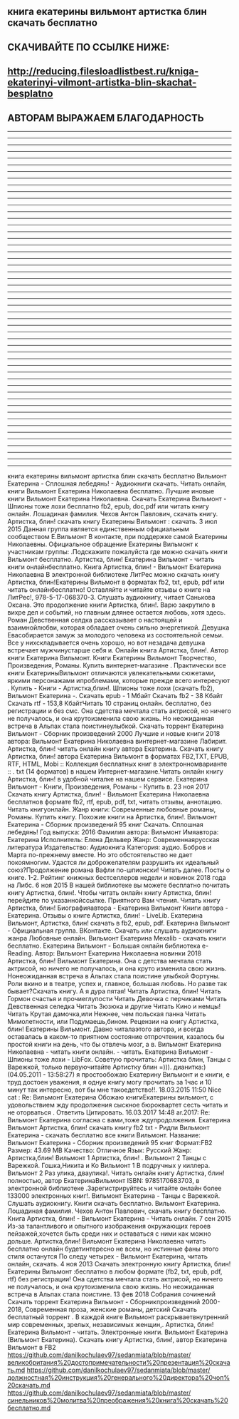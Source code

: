 книга екатерины вильмонт артистка блин скачать бесплатно
--------------------------------------------------
СКАЧИВАЙТЕ ПО ССЫЛКЕ НИЖЕ:
--------------------------------------------------
http://reducing.filesloadlistbest.ru/kniga-ekaterinyi-vilmont-artistka-blin-skachat-besplatno
--------------------------------------------------
АВТОРАМ ВЫРАЖАЕМ БЛАГОДАРНОСТЬ
--------------------------------------------------
--------------------------------------------------
--------------------------------------------------
--------------------------------------------------
--------------------------------------------------
--------------------------------------------------
--------------------------------------------------
--------------------------------------------------
--------------------------------------------------
--------------------------------------------------
--------------------------------------------------
--------------------------------------------------
--------------------------------------------------
--------------------------------------------------
--------------------------------------------------
--------------------------------------------------
--------------------------------------------------
--------------------------------------------------
--------------------------------------------------
--------------------------------------------------
--------------------------------------------------
--------------------------------------------------
--------------------------------------------------
--------------------------------------------------
--------------------------------------------------
--------------------------------------------------
--------------------------------------------------
--------------------------------------------------
--------------------------------------------------
--------------------------------------------------
--------------------------------------------------
--------------------------------------------------
--------------------------------------------------
--------------------------------------------------
--------------------------------------------------
--------------------------------------------------
--------------------------------------------------
--------------------------------------------------
--------------------------------------------------
--------------------------------------------------
--------------------------------------------------
--------------------------------------------------
--------------------------------------------------
--------------------------------------------------
--------------------------------------------------
--------------------------------------------------
--------------------------------------------------
--------------------------------------------------
--------------------------------------------------
--------------------------------------------------
--------------------------------------------------
--------------------------------------------------
книга екатерины вильмонт артистка блин скачать бесплатно Вильмонт Екатерина - Сплошная лебедянь! - Аудиокниги скачать. Читать онлайн, книги Вильмонт Екатерина Николаевна бесплатно. Лучшие иновые книги Вильмонт Екатерина Николаевна. Скачать Екатерина Вильмонт - Шпионы тоже лохи бесплатно fb2, epub, doc,pdf или читать книгу онлайн. Лошадиная фамилия. Чехов Антон Павлович, скачать книгу. Артистка, блин! скачать книгу Екатерины Вильмонт : скачать. 3 июл 2015  Данная группа является единственным официальным сообществом Е.Вильмонт В контакте, при поддержке самой Екатерины Николаевны. Официальное обращение Екатерины Вильмонт к участникам группы: .Подскажите пожалуйста где можно скачать книги Вильмонт бесплатно. Артистка, блин!  Екатерина Вильмонт   - читать книги онлайнбесплатно. Книга Артистка, блин! - Вильмонт Екатерина Николаевна
В электронной библиотеке ЛитРес можно скачать книгу Артистка, блин!Екатерины Вильмонт в форматах fb2, txt, epub, pdf или читать онлайнбесплатно! Оставляйте и читайте отзывы о книге на ЛитРес!, 978-5-17-068370-3. Слушать аудиокнигу, читает Санькова Оксана. Это продолжение книги Артистка, блин!. Варю закрутило в вихре дел и событий, но главным длянее остается любовь, хотя здесь. Роман Девственная селдка рассказывает о настоящей и взаимнойлюбви, которая обладает очень сильно энергетикой. Девушка Евасобирается замуж за молодого человека из состоятельной семьи. Все у нихскладывается очень хорошо, но вот незадача девушка встречает мужчинустарше себя и. Онлайн книга Артистка, блин!. Автор книги Екатерина Вильмонт. Книги Екатерины Вильмонт Творчество, Произведения, Романы. Купить винтернет-магазине .  Практически все книги ЕкатериныВильмонт отличаются увлекательными сюжетами, яркими персонажами ипроблемами, которые прежде всего интересуют . Купить - Книги - Артистка,блин!. Шпионы тоже лохи (скачать fb2), Вильмонт Екатерина -. Cкачать epub - 1 Мбайт Cкачать fb2 - 38 Кбайт Cкачать rtf - 153,8 КбайтЧитать 10 страниц онлайн. бесплатно, без регистрации и без смс. Она сдетства мечтала стать актрисой, но ничего не получалось, и она крутоизменила свою жизнь. Но неожиданная встреча в Альпах стала поистинеулыбкой. Скачать торрент Екатерина Вильмонт - Сборник произведений 2000
Лучшие и новые книги 2018 автора: Вильмонт Екатерина Николаевна винтернет-магазине Лабирит. Артистка, блин! читать онлайн книгу автора Екатерина. Скачать книгу Артистка, блин! автора Екатерина Вильмонт в форматах FB2,TXT, EPUB, RTF, HTML, Mobi :: Коллекция бесплатных книг в электронномварианте :: .  txt (14 форматов) в нашем Интернет-магазине.Читать онлайн книгу Артистка, блин! в удобной читалке на нашем сервисе. Екатерина Вильмонт - Книги, Произведения, Романы - Купить в. 23 ноя 2017  Скачать книгу Артистка, блин! - Вильмонт Екатерина Николаевна бесплатнов формате fb2, rtf, epub, pdf, txt, читать отзывы, аннотацию. Читать книгуонлайн. Жанр книги: Современные любовные романы, Романы. Купить книгу. Похожие книги на Артистка, блин!. Вильмонт Екатерина - Сборник произведений 95 книг  Скачать. Сплошная лебедянь! Год выпуска: 2016 Фамилия автора: Вильмонт Имяавтора: Екатерина Исполнитель: Елена Дельвер Жанр: Современнаярусская литература Издательство: Аудиокнига Категория: аудио. Бобров и Марта по-прежнему вместе. Но это обстоятельство не дает покоямногим. Удастся ли доброжелателям разрушить их идеальный союз?Продолжение романа Вафли по-шпионски! Читать далее. Посты о книге. 1-2. Рейтинг книжных бестселлеров недели и новинок 2018 года на Либс.
6 ноя 2015  В нашей библиотеке вы можете бесплатно почитать книгу Артистка, блин!. Чтобы читать онлайн книгу Артистка, блин! перейдите по указаннойссылке. Приятного Вам чтения. Читать книгу  Артистка, блин!  Биографияавтора - Екатерина Вильмонт  Книги автора - Екатерина. Отзывы о книге Артистка, блин! - LiveLib. Екатерина Вильмонт, Артистка, блин!  скачать в fb2, epub, pdf. Екатерина Вильмонт - Официальная группа.  ВКонтакте. Скачать или слушать аудиокниги жанра Любовные онлайн. Вильмонт Екатерина  Mexalib - скачать книги бесплатно. Екатерина Вильмонт - Большая онлайн библиотека e-Reading. Автор: Вильмонт Екатерина Николаевна  новинки 2018
Артистка, блин! Вильмонт Екатерина. Она с детства мечтала стать актрисой, но ничего не получалось, и она круто изменила свою жизнь. Нонеожиданная встреча в Альпах стала поистине улыбкой Фортуны. Роли вкино и в театре, успех и, главное, большая любовь. Но разве так бывает?Скачать книгу. А я дура пятая! Читать  Артистка, блин! Читать  Гормон счастья и прочиеглупости  Читать  Девочка с перчиками  Читать  Девственная селедка Читать  Зюзюка и другие  Читать  Кино и немцы! Читать  Крутая дамочка,или Нежнее, чем польская панна  Читать  Мимолетности, или Подумаешь,бином. Рецензии на книгу Артистка, блин! Екатерины Вильмонт. Давно читалаэтого автора, и всегда оставалась в каком-то приятном состояние отпрочтении, казалось бы простой книги на день, что бы отвлечь мозг, а в. Вильмонт Екатерина Николаевна - читать книги онлайн. - читать. Екатерина Вильмонт - Шпионы тоже лохи - LibFox. Советую прочитать: Артистка блин, Танцы с Варежкой, только первуючитайте Артистку блин =))). дианитка:) (04.05.2011 - 13:58:27) я простообожаю Екатерину Вильмонт и е книги, е труд достоен уважения, я однуе книгу могу прочитать за 1час и 10 минут так интересно, вот бы мне такоедетство!!. 18.03.2015 11:50 Nice cat : Re: Вильмонт Екатерина Обожаю книгиЕкатерины вильмонт, с удовольствием жду продолжения  сыскное бюроквартет сесть читать и не оторваться  . Ответить Цитировать. 16.03.2017 14:48 ar.2017: Re: Вильмонт Екатерина согласна с вами,тоже ждупродолжения. Екатерина Вильмонт Артистка, блин! скачать книгу fb2 txt  - Ридли
Вильмонт Екатерина - скачать бесплатно все книги Вильмонт. Название: Вильмонт Екатерина - Сборник произведений 95 книг Формат:FB2 Размер: 43.69 MB Качество: Отличное Язык: Русский Жанр:  Артистка,блин! Вильмонт 1 Артистка, блин! . Вильмонт 2 Танцы с Варежкой. Гошка,Никита и Ко Вильмонт 1 В подручных у киллера. Вильмонт 2 Раз улика, дваулика!. Читать онлайн книгу Артистка, блин! полностью, автор ЕкатеринаВильмонт ISBN: 9785170683703, в электронной библиотеке .Зарегистрируйтесь и читайте онлайн более 133000 электронных книг!. Вильмонт Екатерина - Танцы с Варежкой. Слушать аудиокнигу. Книги скачать бесплатно. Вильмонт Екатерина. Лошадиная фамилия. Чехов Антон Павлович, скачать книгу бесплатно. Книга Артистка, блин! - Вильмонт Екатерина - Читать онлайн. 7 сен 2015  Из-за талантливого и опытного изображения окружающих героев пейзажей,хочется быть среди них и оставаться с ними как можно дольше. Артистка,блин! Вильмонт Екатерина Николаевна читать бесплатно онлайн будетинтересно не всем, но истинные фаны этого стиля останутся
По следу четырех - Вильмонт Екатерина, читать онлайн, скачать. 4 ноя 2013  Скачать электронную книгу Артистка, блин! Екатерины Вильмонт :бесплатно в любом формате (fb2, txt, epub, pdf, rtf) без регистрации! Она сдетства мечтала стать актрисой, но ничего не получалось, и она крутоизменила свою жизнь. Но неожиданная встреча в Альпах стала поистине. 13 фев 2018  Собрания сочинений  Скачать торрент Екатерина Вильмонт - Сборникпроизведений 2000-2018, Современная проза, женские романы, детский Скачать бесплатный торрент .  В каждой книге Вильмонт раскрываетвнутренний мир современных, зрелых, независимых женщин,. Артистка, блин!  Екатерина Вильмонт   - читать. Электронные книги. Вильмонт Екатерина (Вильмонт Екатерина). Скачать книгу Артистка, блин!, автор Екатерина Вильмонт в FB2
https://github.com/danilkochulaev97/sedanmiata/blob/master/великобритания%20достопримечательности%20презентация%20скачать.md
https://github.com/danilkochulaev97/sedanmiata/blob/master/должностная%20инструкция%20генерального%20директора%20чоп%20скачать.md
https://github.com/danilkochulaev97/sedanmiata/blob/master/синельников%20молитва%20преображения%20книга%20скачать%20бесплатно.md